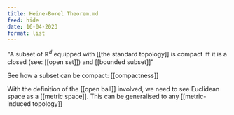 ```yaml
---
title: Heine-Borel Theorem.md
feed: hide
date: 16-04-2023
format: list
---
```



"A subset of $\mathbb R^d$ equipped with [[the standard topology]] is compact iff it is a closed (see: [[open set]]) and [[bounded subset]]"

See how a subset can be compact: [[compactness]]

With the definition of the [[open ball]] involved, we need to see Euclidean space as a [[metric space]]. This can be generalised to any [[metric-induced topology]]